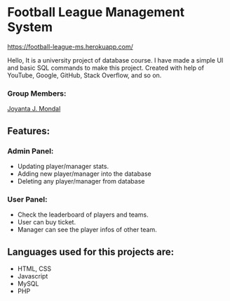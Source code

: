 # Football League Management System
 
https://football-league-ms.herokuapp.com/

Hello, It is a university project of database course. I have made a simple UI and basic SQL commands to make this project.
Created with help of YouTube, Google, GitHub, Stack Overflow, and so on.

### Group Members:
[Joyanta J. Mondal](https://joyantamondal.com/)

## Features:

### Admin Panel:
* Updating player/manager stats.
* Adding new player/manager into the database
* Deleting any player/manager from database

### User Panel:
* Check the leaderboard of players and teams.
* User can buy ticket.
* Manager can see the player infos of other team.

## Languages used for this projects are:
* HTML, CSS
* Javascript
* MySQL
* PHP
